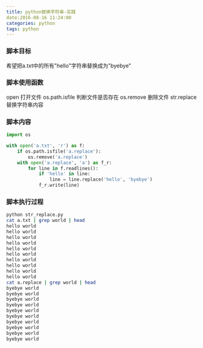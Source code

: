 ```yaml
---
title: python替换字符串-实践
date:2016-08-16 11:24:00
categories: python
tags: python
---
```

### 脚本目标
希望把a.txt中的所有"hello"字符串替换成为"byebye"

### 脚本使用函数
open 打开文件
os.path.isfile 判断文件是否存在
os.remove 删除文件
str.replace 替换字符串内容

<!--more-->

### 脚本内容
``` python
import os

with open('a.txt', 'r') as f:
    if os.path.isfile('a.replace'):
        os.remove('a.replace')
    with open('a.replace', 'a') as f_r:
        for line in f.readlines():
            if 'hello' in line:
                line = line.replace('hello', 'byebye')
            f_r.write(line)
```

### 脚本执行过程
``` bash
python str_replace.py
cat a.txt | grep world | head
hello world
hello world
hello world
hello world
hello world
hello world
hello world
hello world
hello world
hello world
cat a.replace | grep world | head
byebye world
byebye world
byebye world
byebye world
byebye world
byebye world
byebye world
byebye world
byebye world
byebye world
```